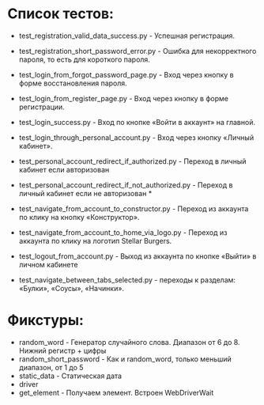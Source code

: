 # Список тестов:
- test_registration_valid_data_success.py - Успешная регистрация.
- test_registration_short_password_error.py - Ошибка для некорректного пароля, то есть для короткого пароля.
- test_login_from_forgot_password_page.py - Вход через кнопку в форме восстановления пароля.
- test_login_from_register_page.py - Вход через кнопку в форме регистрации.
- test_login_success.py - Вход по кнопке «Войти в аккаунт» на главной.
- test_login_through_personal_account.py - Вход через кнопку «Личный кабинет».
- test_personal_account_redirect_if_authorized.py - Переход в личный кабинет если авторизован
- test_personal_account_redirect_if_not_authorized.py - Переход в личный кабинет если не авторизован *
- test_navigate_from_account_to_constructor.py - Переход из аккаунта по клику на кнопку «Конструктор».
- test_navigate_from_account_to_home_via_logo.py - Переход из аккаунта по клику на логотип Stellar Burgers.
- test_logout_from_account.py - Выход из аккаунта по кнопке «Выйти» в личном кабинете

- test_navigate_between_tabs_selected.py - переходы к разделам: «Булки», «Соусы», «Начинки».

# Фикстуры:
- random_word - Генератор случайного слова. Диапазон от 6 до 8. Нижний регистр + цифры
- random_short_password - Как и random_word, только меньший диапазон, от 1 до 5
- static_data - Статическая дата
- driver
- get_element - Получаем элемент. Встроен WebDriverWait